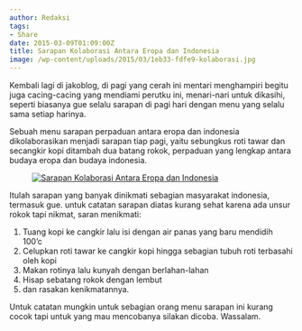 ```yaml
---
author: Redaksi
tags:
- Share
date: 2015-03-09T01:09:00Z
title: Sarapan Kolaborasi Antara Eropa dan Indonesia
image: /wp-content/uploads/2015/03/1eb33-fdfe9-kolaborasi.jpg
---
```


Kembali lagi di jakoblog, di pagi yang cerah ini mentari menghampiri begitu juga cacing-cacing yang mendiami perutku ini, menari-nari untuk dikasihi, seperti biasanya gue selalu sarapan di pagi hari dengan menu yang selalu sama setiap harinya.

Sebuah menu sarapan perpaduan antara eropa dan indonesia dikolaborasikan menjadi sarapan tiap pagi, yaitu sebungkus roti tawar dan secangkir kopi ditambah dua batang rokok, perpaduan yang lengkap antara budaya eropa dan budaya indonesia.<figure class="wp-block-image size-large">

[<img src="https://wildanfauzyart.files.wordpress.com/2015/03/1eb33-fdfe9-kolaborasi.jpg?w=768" alt="Sarapan Kolaborasi Antara Eropa dan Indonesia" title="Sarapan Kolaborasi Antara Eropa dan Indonesia" data-recalc-dims="1" />](https://wildanfauzyart.files.wordpress.com/2015/03/1eb33-fdfe9-kolaborasi.jpg?w=768)</figure> 

Itulah sarapan yang banyak dinikmati sebagian masyarakat indonesia, termasuk gue. untuk catatan sarapan diatas kurang sehat karena ada unsur rokok tapi nikmat, saran menikmati:

  1. Tuang kopi ke cangkir lalu isi dengan air panas yang baru mendidih 100&#8217;c
  2. Celupkan roti tawar ke cangkir kopi hingga sebagian tubuh roti terbasahi oleh kopi
  3. Makan rotinya lalu kunyah dengan berlahan-lahan
  4. Hisap sebatang rokok dengan lembut
  5. dan rasakan kenikmatannya.

Untuk catatan mungkin untuk sebagian orang menu sarapan ini kurang cocok tapi untuk yang mau mencobanya silakan dicoba. Wassalam.